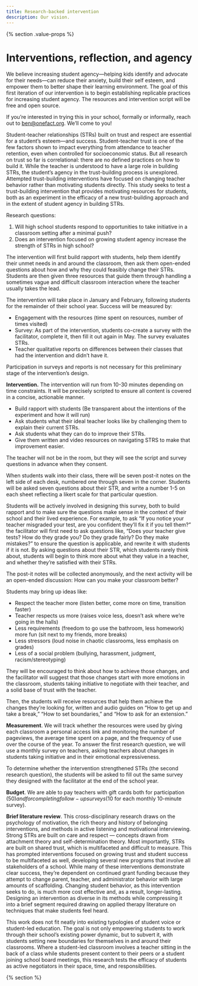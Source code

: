 ```yaml
---
title: Research-backed intervention
description: Our vision.
---
```


{% section .value-props %}


# Interventions, reflection, and agency

We believe increasing student agency—helping kids identify and advocate for their needs—can reduce their anxiety, build their self esteem, and empower them to better shape their learning environment. The goal of this first iteration of our intervention is to begin establishing replicable practices for increasing student agency. The resources and intervention script will be free and open source. 

If you’re interested in trying this in your school, formally or informally, reach out to ben@onefact.org. We’ll come to you! 

Student-teacher relationships (STRs) built on trust and respect are essential for a student’s esteem—and success. Student-teacher trust is one of the few factors shown to impact everything from attendance to teacher retention, even when controlled for socioeconomic status. But all research on trust so far is correlational: there are no defined practices on how to build it. While the teacher is understood to have a large role in building STRs, the student’s agency in the trust-building process is unexplored. Attempted trust-building interventions have focused on changing teacher behavior rather than motivating students directly. This study seeks to test a trust-building intervention that provides motivating resources for students, both as an experiment in the efficacy of a new trust-building approach and in the extent of student agency in building STRs. 

Research questions:
1. Will high school students respond to opportunities to take initiative in a classroom setting after a minimal push?
2. Does an intervention focused on growing student agency increase the strength of STRs in high school?

The intervention will first build rapport with students, help them identify their unmet needs in and around the classroom, then ask them open-ended questions about how and why they could feasibly change their STRs. Students are then given three resources that guide them through handling a sometimes vague and difficult classroom interaction where the teacher usually takes the lead.

The intervention will take place in January and February, following students for the remainder of their school year. Success will be measured by:

- Engagement with the resources (time spent on resources, number of times visited)
- Survey: As part of the intervention, students co-create a survey with the facilitator, complete it, then fill it out again in May. The survey evaluates STRs.
- Teacher qualitative reports on differences between their classes that had the intervention and didn’t have it.

Participation in surveys and reports is not necessary for this preliminary stage of the intervention’s design. 

**Intervention.** The intervention will run from 10-30 minutes depending on time constraints. It will be precisely scripted to ensure all content is covered in a concise, actionable manner. 

- Build rapport with students (Be transparent about the intentions of the experiment and how it will run) 
- Ask students what their ideal teacher looks like by challenging them to explain their current STRs.
- Ask students what they can do to improve their STRs.
- Give them written and video resources on navigating STRS to make that improvement easier. 

The teacher will not be in the room, but they will see the script and survey questions in advance when they consent. 

When students walk into their class, there will be seven post-it notes on the left side of each desk, numbered one through seven in the corner. Students will be asked seven questions about their STR, and write a number 1-5 on each sheet reflecting a likert scale for that particular question. 

Students will be actively involved in designing this survey, both to build rapport and to make sure the questions make sense in the context of their school and their lived experience. For example, to ask “If you notice your teacher misgraded your test, are you confident they’ll fix it if you tell them?” the facilitator will first need to ask questions like, “Does your teacher give tests? How do they grade you? Do they grade fairly? Do they make mistakes?” to ensure the question is applicable, and rewrite it with students if it is not. By asking questions about their STR, which students rarely think about, students will begin to think more about what they value in a teacher, and whether they’re satisfied with their STRs.

The post-it notes will be collected anonymously, and the next activity will be an open-ended discussion: How can you make your classroom better? 

Students may bring up ideas like:
- Respect the teacher more (listen better, come more on time, transition faster)
- Teacher respects us more (raises voice less, doesn’t ask where we’re going in the halls)
- Less requirements (freedom to go use the bathroom, less homework)
more fun (sit next to my friends, more breaks)
- Less stressors (loud noise in chaotic classrooms, less emphasis on grades)
- Less of a social problem (bullying, harassment, judgment, racism/stereotyping)

They will be encouraged to think about how to achieve those changes, and the facilitator will suggest that those changes start with more emotions in the classroom, students taking initiative to negotiate with their teacher, and a solid base of trust with the teacher.

Then, the students will receive resources that help them achieve the changes they’re looking for, written and audio guides on “How to get up and take a break,” “How to set boundaries,” and “How to ask for an extension.” 

**Measurement**. We will track whether the resources were used by giving each classroom a personal access link and monitoring the number of pageviews, the average time spent on a page, and the frequency of use over the course of the year. To answer the first research question, we will use a monthly survey on teachers, asking teachers about changes in students taking initiative and in their emotional expressiveness.

To determine whether the intervention strengthened STRs (the second research question), the students will be asked to fill out the same survey they designed with the facilitator at the end of the school year.

**Budget**. We are able to pay teachers with gift cards both for participation ($50) and for completing follow-up surveys ($10 for each monthly 10-minute survey). 

**Brief literature review**. This cross-disciplinary research draws on the psychology of motivation, the rich theory and history of belonging interventions, and methods in active listening and motivational interviewing. Strong STRs are built on care and respect — concepts drawn from attachment theory and self-determination theory. Most importantly, STRs are built on shared trust, which is multifaceted and difficult to measure. This has prompted interventions focused on growing trust and student success to be multifaceted as well, developing several new programs that involve all stakeholders of a school. While many of these interventions demonstrate clear success, they’re dependent on continued grant funding because they attempt to change parent, teacher, and administrator behavior with large amounts of scaffolding. Changing student behavior, as this intervention seeks to do, is much more cost effective and, as a result, longer-lasting. Designing an intervention as diverse in its methods while compressing it into a brief segment required drawing on applied therapy literature on techniques that make students feel heard.

This work does not fit neatly into existing typologies of student voice or student-led education. The goal is not only empowering students to work through their school’s existing power dynamic, but to subvert it, with students setting new boundaries for themselves in and around their classrooms. Where a student-led classroom involves a teacher sitting in the back of a class while students present content to their peers or a student joining school board meetings, this research tests the efficacy of students as active negotiators in their space, time, and responsibilities.

{% section %}



